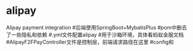 # alipay
Alipay payment integration
#后端使用SpringBoot+MybatisPlus
#pom中删去了一些隐私和依赖
#.yml文件配置alipay
#用于沙箱环境，具体看蚂蚁金服文档
#AlipayF2FPayController文件是控制层，前端请求路径在这里
#config和
